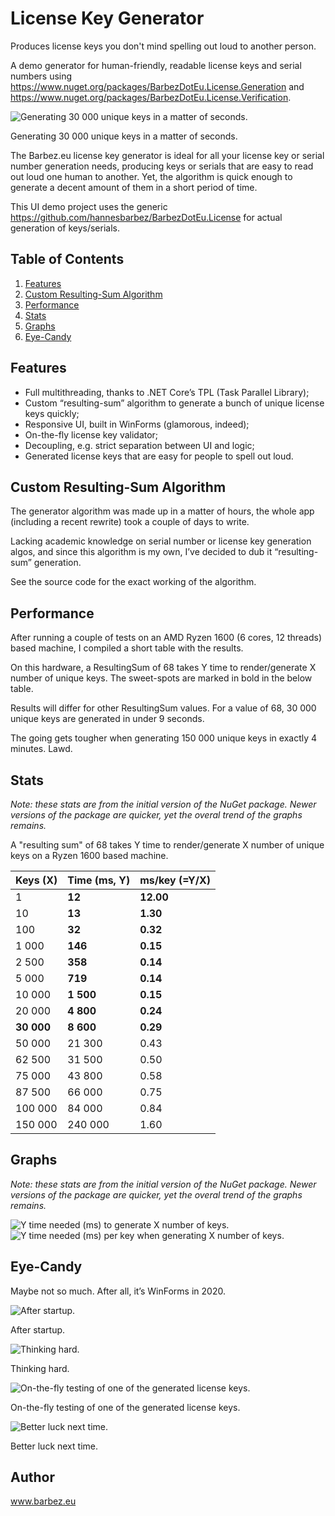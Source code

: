 # License Key Generator

Produces license keys you don't mind spelling out loud to another person.

A demo generator for human-friendly, readable license keys and serial numbers using https://www.nuget.org/packages/BarbezDotEu.License.Generation and https://www.nuget.org/packages/BarbezDotEu.License.Verification.

![Generating 30 000 unique keys in a matter of seconds.](https://barbez.eu/wp-content/uploads/2020/10/image-1.png)

Generating 30 000 unique keys in a matter of seconds.

The Barbez.eu license key generator is ideal for all your license key or serial number generation needs, producing keys or serials that are easy to read out loud one human to another. Yet, the algorithm is quick enough to generate a decent amount of them in a short period of time.

This UI demo project uses the generic https://github.com/hannesbarbez/BarbezDotEu.License for actual generation of keys/serials.

## Table of Contents
1. [Features](#features)
2. [Custom Resulting-Sum Algorithm](#custom-resulting-sum-algorithm)
3. [Performance](#performance)
4. [Stats](#stats)
5. [Graphs](#graphs)
6. [Eye-Candy](#eye-candy)

## Features
- Full multithreading, thanks to .NET Core’s TPL (Task Parallel Library);
- Custom “resulting-sum” algorithm to generate a bunch of unique license keys quickly;
- Responsive UI, built in WinForms (glamorous, indeed);
- On-the-fly license key validator;
- Decoupling, e.g. strict separation between UI and logic;
- Generated license keys that are easy for people to spell out loud.

## Custom Resulting-Sum Algorithm

The generator algorithm was made up in a matter of hours, the whole app (including a recent rewrite) took a couple of days to write.

Lacking academic knowledge on serial number or license key generation algos, and since this algorithm is my own, I’ve decided to dub it “resulting-sum” generation.

See the source code for the exact working of the algorithm.

## Performance
After running a couple of tests on an AMD Ryzen 1600 (6 cores, 12 threads) based machine, I compiled a short table with the results.

On this hardware, a ResultingSum of 68 takes Y time to render/generate X number of unique keys. The sweet-spots are marked in bold in the below table.

Results will differ for other ResultingSum values. For a value of 68, 30 000 unique keys are generated in under 9 seconds.

The going gets tougher when generating 150 000 unique keys in exactly 4 minutes. Lawd.

## Stats
*Note: these stats are from the initial version of the NuGet package. Newer versions of the package are quicker, yet the overal trend of the graphs remains.*

A "resulting sum" of 68 takes Y time to render/generate X number of unique keys on a Ryzen 1600 based machine.

| Keys (X) | Time (ms, Y) | ms/key (=Y/X) |
| -------- | ------------ | ------------- |
| 1 | **12** | **12.00** |
| 10 | **13** | **1.30** |
| 100 | **32** | **0.32** |
| 1 000 | **146** | **0.15** |
| 2 500 | **358** | **0.14** |
| 5 000 | **719** | **0.14** |
| 10 000 | **1 500** | **0.15** |
| 20 000 | **4 800** | **0.24** |
| **30 000** | **8 600** | **0.29** |
| 50 000 | 21 300 | 0.43 |
| 62 500 | 31 500 | 0.50 |
| 75 000 | 43 800 | 0.58 |
| 87 500 | 66 000 | 0.75 |
| 100 000 | 84 000 | 0.84 |
| 150 000 | 240 000 | 1.60 |

## Graphs
*Note: these stats are from the initial version of the NuGet package. Newer versions of the package are quicker, yet the overal trend of the graphs remains.*

![Y time needed (ms) to generate X number of keys.](https://barbez.eu/wp-content/uploads/2020/09/image-4.png)
![Y time needed (ms) per key when generating X number of keys.](https://barbez.eu/wp-content/uploads/2020/09/image-3.png)

## Eye-Candy
Maybe not so much. After all, it’s WinForms in 2020.

![After startup.](https://barbez.eu/wp-content/uploads/2020/09/image-2.png)

After startup.

![Thinking hard.](https://barbez.eu/wp-content/uploads/2020/09/image.png)

Thinking hard.

![On-the-fly testing of one of the generated license keys.](https://barbez.eu/wp-content/uploads/2020/09/image-5.png)

On-the-fly testing of one of the generated license keys.

![Better luck next time.](https://barbez.eu/wp-content/uploads/2020/09/image-6.png)

Better luck next time.

## Author
www.barbez.eu

